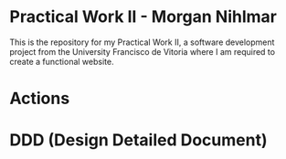 # Practical Work II - Morgan Nihlmar

This is the repository for my Practical Work II, a software development project from the University Francisco de Vitoria where I am required to create a functional website.

# Actions



# DDD (Design Detailed Document)